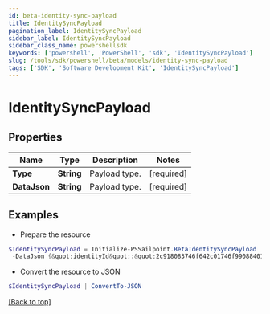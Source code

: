 ```yaml
---
id: beta-identity-sync-payload
title: IdentitySyncPayload
pagination_label: IdentitySyncPayload
sidebar_label: IdentitySyncPayload
sidebar_class_name: powershellsdk
keywords: ['powershell', 'PowerShell', 'sdk', 'IdentitySyncPayload'] 
slug: /tools/sdk/powershell/beta/models/identity-sync-payload
tags: ['SDK', 'Software Development Kit', 'IdentitySyncPayload']
---
```



# IdentitySyncPayload

## Properties

Name | Type | Description | Notes
------------ | ------------- | ------------- | -------------
**Type** |  **String** | Payload type. | [required]
**DataJson** |  **String** | Payload type. | [required]

## Examples

- Prepare the resource
```powershell
$IdentitySyncPayload = Initialize-PSSailpoint.BetaIdentitySyncPayload  -Type SYNCHRONIZE_IDENTITY_ATTRIBUTES `
 -DataJson {&quot;identityId&quot;:&quot;2c918083746f642c01746f990884012a&quot;}
```

- Convert the resource to JSON
```powershell
$IdentitySyncPayload | ConvertTo-JSON
```


[[Back to top]](#) 

